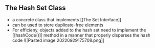 ## The Hash Set Class
- a concrete class that implements [[The Set Interface]]
- can be used to store duplicate-free elements
- For efficieny, objects added to the hash set need to implement the [[hashCode()]] method in a manner that properly disperses the hash code
![[Pasted image 20220929175708.png]]
